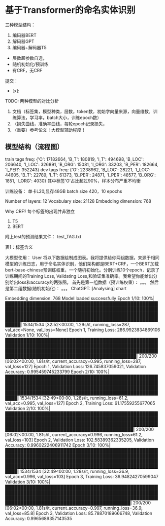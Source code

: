 # 基于Transformer的命名实体识别

三种模型结构：
1. 编码器BERT
2. 解码器GPT
3. 编码器+解码器T5

- 层数超参数自选，
- 随机初始化/预训练
- 有CRF，无CRF

提交：

- [x]: 

TODO:
两种模型的对比分析

1. 文档（标签集，模型种类，层数，token数，初始字向量来源，向量维数，训练算法，学习率，batch大小，训练epoch数）
2. （损失曲线，准确率曲线，每轮epoch记录损失，
3. （重要）参考论文！大模型辅助程度！

## 模型结构（流程图）

train tags freq: {'O': 17182664, 'B_T': 180819, 'I_T': 494698, 'B_LOC': 206640, 'I_LOC': 326891, 'B_ORG': 15081, 'I_ORG': 33203, 'B_PER': 182664, 'I_PER': 352243}
dev tags freq: {'O': 2238962, 'B_LOC': 28221, 'I_LOC': 44605, 'B_T': 22789, 'I_T': 61373, 'B_PER': 24871, 'I_PER': 48577, 'B_ORG': 1851, 'I_ORG': 4030}
其中标签'O'占比超过90%，样本分布严重不均衡

训练设备：
单卡L20,显存48GB
batch size 420，10 epochs

Number of layers: 12
Vocabulary size: 21128
Embedding dimension: 768

Why CRF?
每个标签的出现并非独立

1. T5
2. BERT

附上test的预测结果文件：
test_TAG.txt

表1：标签含义

大模型使用：
User
将以下数据绘制成图表。我将提供给你两组数据，来源于相同模型的训练日志，用于命名实体识别，他们架构都是BERT+CRF，一个BERT加载bert-base-chinese预训练权重，一个随机初始化。分别训练10个epoch，记录了训练期间的Training Loss, Validating Loss,和验证集准确率。我希望你能给出分别给出loss和accuracy的两张图。
首先是第一组数据（预训练权重）：
。。。
然后是第二组数据(随机初始化)：
。。。
ChatGPT:
[Analysing]
chart


Embedding dimension: 768
Model loaded successfully
Epoch 1/10: 100%|█████████████████████████████████████████████████████████████████████████████████████████████████████████████████████████████████████████████████████████████████████████████████████████████████████████████| 1534/1534 [32:52<00:00,  1.29s/it, running_loss=287, val_acc=None, val_loss=None]
Epoch 1, Training Loss: 286.9923834869106
Validation 1/10: 100%|█████████████████████████████████████████████████████████████████████████████████████████████████████████████████████████████████████████████████████████████████████████████████████████████████| 200/200 [06:02<00:00,  1.81s/it, current_accuracy=0.995, running_loss=287, val_loss=127]
Epoch 1, Validation Loss: 126.745837059021, Validation Accuracy: 0.995459745233799
Epoch 2/10: 100%|████████████████████████████████████████████████████████████████████████████████████████████████████████████████████████████████████████████████████████████████████████████████████████████████████████████| 1534/1534 [32:49<00:00,  1.28s/it, running_loss=61.2, val_acc=0.995, val_loss=127]
Epoch 2, Training Loss: 61.17559255677065
Validation 2/10: 100%|████████████████████████████████████████████████████████████████████████████████████████████████████████████████████████████████████████████████████████████████████████████████████████████████| 200/200 [06:02<00:00,  1.81s/it, current_accuracy=0.996, running_loss=61.2, val_loss=103]
Epoch 2, Validation Loss: 102.58389362335205, Validation Accuracy: 0.9960222406911742
Epoch 3/10: 100%|████████████████████████████████████████████████████████████████████████████████████████████████████████████████████████████████████████████████████████████████████████████████████████████████████████████| 1534/1534 [32:49<00:00,  1.28s/it, running_loss=36.9, val_acc=0.996, val_loss=103]
Epoch 3, Training Loss: 36.94824270599047
Validation 3/10: 100%|███████████████████████████████████████████████████████████████████████████████████████████████████████████████████████████████████████████████████████████████████████████████████████████████| 200/200 [06:02<00:00,  1.81s/it, current_accuracy=0.997, running_loss=36.9, val_loss=85.8]
Epoch 3, Validation Loss: 85.78870189666748, Validation Accuracy: 0.9965689357143535

